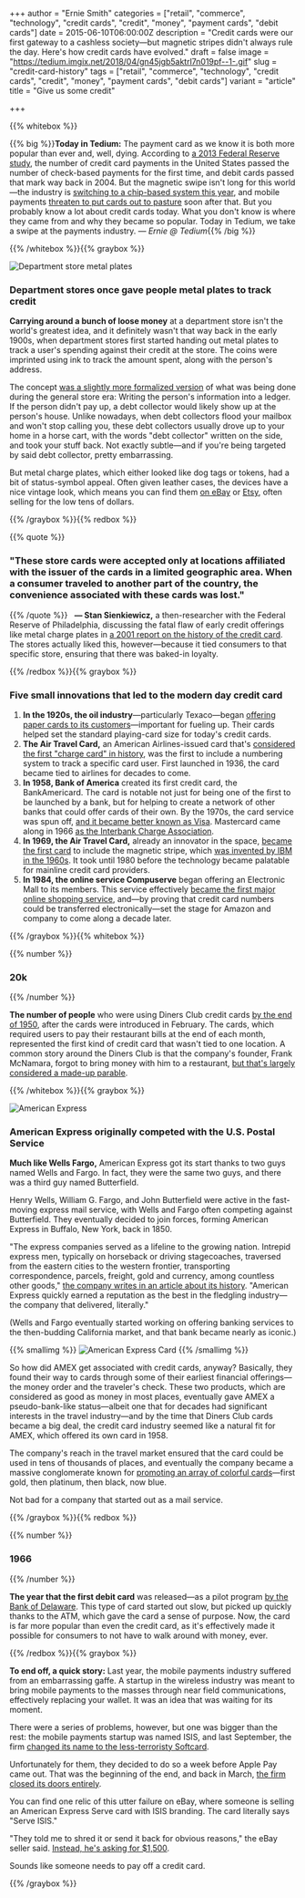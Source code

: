 +++
author = "Ernie Smith"
categories = ["retail", "commerce", "technology", "credit cards", "credit", "money", "payment cards", "debit cards"]
date = 2015-06-10T06:00:00Z
description = "Credit cards were our first gateway to a cashless society—but magnetic stripes didn't always rule the day. Here's how credit cards have evolved."
draft = false
image = "https://tedium.imgix.net/2018/04/gn45jgb5aktrl7n019pf--1-.gif"
slug = "credit-card-history"
tags = ["retail", "commerce", "technology", "credit cards", "credit", "money", "payment cards", "debit cards"]
variant = "article"
title = "Give us some credit"

+++

{{% whitebox %}}

{{% big %}}**Today in Tedium:** The payment card as we know it is both more popular than ever and, well, dying. According to [a 2013 Federal Reserve study](https://www.frbservices.org/files/communications/pdf/research/2013_payments_study_summary.pdf), the number of credit card payments in the United States passed the number of check-based payments for the first time, and debit cards passed that mark way back in 2004. But the magnetic swipe isn't long for this world—the industry is [switching to a chip-based system this year](http://www.usatoday.com/story/tech/2015/01/06/chip-and-pin-credit-cards-computer-security/21008389/), and mobile payments [threaten to put cards out to pasture](http://techcrunch.com/2015/05/31/the-first-battle-in-the-mobile-payments-war-is-over/) soon after that. But you probably know a lot about credit cards today. What you don't know is where they came from and why they became so popular. Today in Tedium, we take a swipe at the payments industry. _— Ernie @ Tedium_{{% /big %}}

{{% /whitebox %}}{{% graybox %}}

![Department store metal plates](https://tedium.imgix.net/2018/04/lncxkw9d21imbrkzixvx.jpg)

### Department stores once gave people metal plates to track credit

**Carrying around a bunch of loose money** at a department store isn't the world's greatest idea, and it definitely wasn't that way back in the early 1900s, when department stores first started handing out metal plates to track a user's spending against their credit at the store. The coins were imprinted using ink to track the amount spent, along with the person's address.

The concept [was a slightly more formalized version](http://articles.chicagotribune.com/1991-02-01/entertainment/9101100146_1_credit-cards-charge-plates-debts-collected) of what was being done during the general store era: Writing the person's information into a ledger. If the person didn't pay up, a debt collector would likely show up at the person's house. Unlike nowadays, when debt collectors flood your mailbox and won't stop calling you, these debt collectors usually drove up to your home in a horse cart, with the words "debt collector" written on the side, and took your stuff back. Not exactly subtle—and if you're being targeted by said debt collector, pretty embarrassing.

But metal charge plates, which either looked like dog tags or tokens, had a bit of status-symbol appeal. Often given leather cases, the devices have a nice vintage look, which means you can find them [on eBay](http://www.ebay.com/itm/1930-S-NEW-ORLEANS-CHARGA-PLATE-ASSOCIATION-CHARGE-CARD-CREDIT-CARD-/111689193019) or [Etsy](https://www.etsy.com/listing/91053279/tin-plates-credit-card-charge-plates), often selling for the low tens of dollars.

{{% /graybox %}}{{% redbox %}}

{{% quote %}}
### "These store cards were accepted only at locations affiliated with the issuer of the cards in a limited geographic area. When a consumer traveled to another part of the country, the convenience associated with these cards was lost."
{{% /quote %}}
 
**— Stan Sienkiewicz,** a then-researcher with the Federal Reserve of Philadelphia, discussing the fatal flaw of early credit offerings like metal charge plates in [a 2001 report on the history of the credit card](http://poseidon01.ssrn.com/delivery.php?ID=421000089122087077069088117086101031057007068045058024089022087126083029086084026010033060122005052003049120065018000083107060076004069076001084094020107066086041054022026100120071087124116127005006093114093066068088123099000016068111101091096&EXT=pdf&TYPE=2). The stores actually liked this, however—because it tied consumers to that specific store, ensuring that there was baked-in loyalty.

{{% /redbox %}}{{% graybox %}}

### Five small innovations that led to the modern day credit card

1. **In the 1920s, the oil industry**—particularly Texaco—began [offering paper cards to its customers](http://articles.baltimoresun.com/1994-09-02/business/1994245070_1_charge-card-credit-card-lending-rate)—important for fueling up. Their cards helped set the standard playing-card size for today's credit cards.
2. **The Air Travel Card,** an American Airlines-issued card that's [considered the first "charge card" in history](http://www.aa.com/i18n/businessPrograms/corporateTravel/airTravelCard/main.jsp), was the first to include a numbering system to track a specific card user. First launched in 1936, the card became tied to airlines for decades to come.
3. **In 1958, Bank of America** created its first credit card, the BankAmericard. The card is notable not just for being one of the first to be launched by a bank, but for helping to create a network of other banks that could offer cards of their own. By the 1970s, the card service was spun off, [and it became better known as Visa](http://usa.visa.com/about-visa/our-business/history-of-visa.jsp). Mastercard came along in 1966 [as the Interbank Charge Association](https://www.mastercard.us/en-us/about-mastercard/who-we-are/history.html).
4. **In 1969, the Air Travel Card,** already an innovator in the space, [became the first card](http://www.prnewswire.com/news-releases/historical-flash-timeline-on-uatpcom-71983577.html) to include the magnetic stripe, which [was invented by IBM in the 1960s](http://www.creditcards.com/credit-card-news/history-credit-card-magnetic-stripe-1273.php). It took until 1980 before the technology became palatable for mainline credit card providers.
5. **In 1984, the online service Compuserve** began offering an Electronic Mall to its members. This service effectively [became the first major online shopping service](http://gsbrown.org/compuserve/electronic-mall-1984-04/), and—by proving that credit card numbers could be transferred electronically—set the stage for Amazon and company to come along a decade later.

{{% /graybox %}}{{% whitebox %}}

{{% number %}}
### 20k
{{% /number %}}

**The number of people** who were using Diners Club credit cards [by the end of 1950](http://www.creditcards.com/credit-card-news/credit-cards-history-1264.php), after the cards were introduced in February. The cards, which required users to pay their restaurant bills at the end of each month, represented the first kind of credit card that wasn't tied to one location. A common story around the Diners Club is that the company's founder, Frank McNamara, forgot to bring money with him to a restaurant, [but that's largely considered a made-up parable](http://www.businessinsider.com/history-of-credit-cards-2015-2).

{{% /whitebox %}}{{% graybox %}}

![American Express](https://tedium.imgix.net/2018/04/tpy5malzuc41qjp3zqxz.jpg)

### American Express originally competed with the U.S. Postal Service

**Much like Wells Fargo,** American Express got its start thanks to two guys named Wells and Fargo. In fact, they were the same two guys, and there was a third guy named Butterfield.

Henry Wells, William G. Fargo, and John Butterfield were active in the fast-moving express mail service, with Wells and Fargo often competing against Butterfield. They eventually decided to join forces, forming American Express in Buffalo, New York, back in 1850.

"The express companies served as a lifeline to the growing nation. Intrepid express men, typically on horseback or driving stagecoaches, traversed from the eastern cities to the western frontier, transporting correspondence, parcels, freight, gold and currency, among countless other goods," [the company writes in an article about its history](https://secure.cmax.americanexpress.com/Internet/GlobalCareers/Staffing/Shared/Files/our_story_3.pdf). "American Express quickly earned a reputation as the best in the fledgling industry—the company that delivered, literally."

(Wells and Fargo eventually started working on offering banking services to the then-budding California market, and that bank became nearly as iconic.)  
  
{{% smallimg %}}
![American Express Card](https://tedium.imgix.net/2018/04/gon7hjlua5koytf0ketx.jpg)
{{% /smallimg %}}

So how did AMEX get associated with credit cards, anyway? Basically, they found their way to cards through some of their earliest financial offerings—the money order and the traveler's check. These two products, which are considered as good as money in most places, eventually gave AMEX a pseudo-bank-like status—albeit one that for decades had significant interests in the travel industry—and by the time that Diners Club cards became a big deal, the credit card industry seemed like a natural fit for AMEX, which offered its own card in 1958.

The company's reach in the travel market ensured that the card could be used in tens of thousands of places, and eventually the company became a massive conglomerate known for [promoting an array of colorful cards](http://creditcardforum.com/american-express/25-the-history-of-american-express-cards.html)—first gold, then platinum, then black, now blue.

Not bad for a company that started out as a mail service.

{{% /graybox %}}{{% redbox %}}

{{% number %}}
### 1966
{{% /number %}}

**The year that the first debit card** was released—as a pilot program [by the Bank of Delaware](https://www.kansascityfed.org/publicat/psr/bksjournarticles/atmpaper.pdf). This type of card started out slow, but picked up quickly thanks to the ATM, which gave the card a sense of purpose. Now, the card is far more popular than even the credit card, as it's effectively made it possible for consumers to not have to walk around with money, ever.

{{% /redbox %}}{{% graybox %}}

**To end off, a quick story:** Last year, the mobile payments industry suffered from an embarrassing gaffe. A startup in the wireless industry was meant to bring mobile payments to the masses through near field communications, effectively replacing your wallet. It was an idea that was waiting for its moment.

There were a series of problems, however, but one was bigger than the rest: the mobile payments startup was named ISIS, and last September, the firm [changed its name to the less-terroristy Softcard](http://techcrunch.com/2014/09/03/isis-mobile-wallet-rebrands-to-softcard-to-distance-from-miltant-terror-group/).

Unfortunately for them, they decided to do so a week before Apple Pay came out. That was the beginning of the end, and back in March, [the firm closed its doors entirely](http://www.androidcentral.com/softcard-close-its-doors-march-31-google-wallet-will-take-its-place).

You can find one relic of this utter failure on eBay, where someone is selling an American Express Serve card with ISIS branding. The card literally says "Serve ISIS."

"They told me to shred it or send it back for obvious reasons," the eBay seller said. [Instead, he's asking for $1,500](http://www.ebay.com/itm/DISCONTINUED-RARE-American-Express-SERVE-ISIS-CARD-HTF-HUGE-COLLECTABLE-/181759416513).

Sounds like someone needs to pay off a credit card.

{{% /graybox %}}